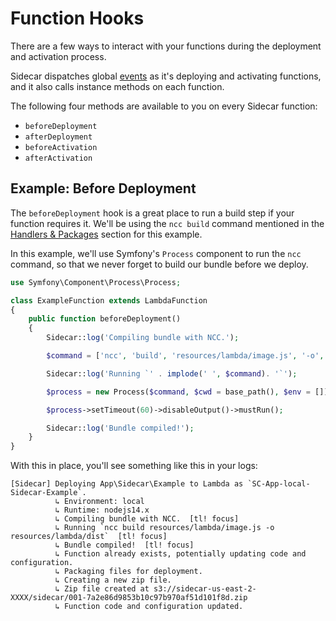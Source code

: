 # Function Hooks

There are a few ways to interact with your functions during the deployment and activation process.

Sidecar dispatches global [events](/events) as it's deploying and activating functions, and it also calls instance methods on each function.

The following four methods are available to you on every Sidecar function:

- `beforeDeployment`
- `afterDeployment`
- `beforeActivation`
- `afterActivation`

## Example: Before Deployment 

The `beforeDeployment` hook is a great place to run a build step if your function requires it. We'll be using the `ncc build` command mentioned in the [Handlers & Packages](handlers-and-packages#compiling-your-handler-with-ncc) section for this example.

In this example, we'll use Symfony's `Process` component to run the `ncc` command, so that we never forget to build our bundle before we deploy.

```php
use Symfony\Component\Process\Process;

class ExampleFunction extends LambdaFunction
{
    public function beforeDeployment()
    {
        Sidecar::log('Compiling bundle with NCC.');

        $command = ['ncc', 'build', 'resources/lambda/image.js', '-o', 'resources/lambda/dist'];

        Sidecar::log('Running `' . implode(' ', $command). '`');

        $process = new Process($command, $cwd = base_path(), $env = []);

        $process->setTimeout(60)->disableOutput()->mustRun();

        Sidecar::log('Bundle compiled!');
    }
}
```

With this in place, you'll see something like this in your logs:

```text
[Sidecar] Deploying App\Sidecar\Example to Lambda as `SC-App-local-Sidecar-Example`.
          ↳ Environment: local
          ↳ Runtime: nodejs14.x
          ↳ Compiling bundle with NCC.  [tl! focus]
          ↳ Running `ncc build resources/lambda/image.js -o resources/lambda/dist`  [tl! focus]
          ↳ Bundle compiled!  [tl! focus]
          ↳ Function already exists, potentially updating code and configuration.
          ↳ Packaging files for deployment.
          ↳ Creating a new zip file.
          ↳ Zip file created at s3://sidecar-us-east-2-XXXX/sidecar/001-7a2e86d9853b10c97b970af51d101f8d.zip
          ↳ Function code and configuration updated.
```